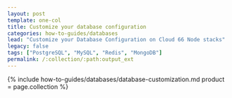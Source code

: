 ```yaml
---
layout: post
template: one-col
title: Customize your database configuration
categories: how-to-guides/databases
lead: "Customize your Database Configuration on Cloud 66 Node stacks"
legacy: false
tags: ["PostgreSQL", "MySQL", "Redis", "MongoDB"]
permalink: /:collection/:path:output_ext
---
```


{% include how-to-guides/databases/database-customization.md product = page.collection %}